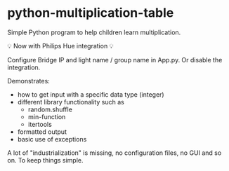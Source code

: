 # python-multiplication-table
Simple Python program to help children learn multiplication.

💡 Now with Philips Hue integration 💡

Configure Bridge IP and light name / group name in App.py. Or disable the integration.


Demonstrates:
* how to get input with a specific data type (integer)
* different library functionality such as
  * random.shuffle
  * min-function
  * itertools
* formatted output
* basic use of exceptions

A lot of "industrialization" is missing, no configuration files, no GUI and so on. To keep things simple.
